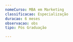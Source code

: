 ```yaml
---
nomeCurso: MBA em Marketing
classificacao: Especialização
duracao: 6 meses
observacao: obs
tipo: Pós Graduação

---
```


